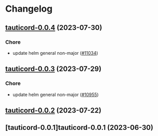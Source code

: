# Changelog



## [tauticord-0.0.4](https://github.com/truecharts/charts/compare/tauticord-0.0.3...tauticord-0.0.4) (2023-07-30)

### Chore

- update helm general non-major ([#11034](https://github.com/truecharts/charts/issues/11034))
  
  


## [tauticord-0.0.3](https://github.com/truecharts/charts/compare/tauticord-0.0.2...tauticord-0.0.3) (2023-07-29)

### Chore

- update helm general non-major ([#10955](https://github.com/truecharts/charts/issues/10955))
  
  


## [tauticord-0.0.2](https://github.com/truecharts/charts/compare/tauticord-0.0.1...tauticord-0.0.2) (2023-07-22)




## [tauticord-0.0.1]tauticord-0.0.1 (2023-06-30)

